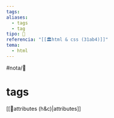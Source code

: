 ```yaml
---
tags: 
aliases:
  - tags
  - tag
tipo: 📑
referencia: "[[🏛️html & css (31ab4)]]"
tema:
  - html
---
```


#nota/📑

# tags 


 [[📑attributes (h&c)|attributes]]



